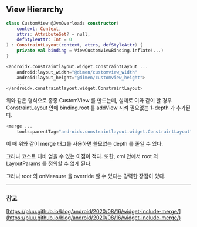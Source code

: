 ## View Hierarchy

```kotlin
class CustomView @JvmOverloads constructor(
    context: Context,
    attrs: AttributeSet? = null,
    defStyleAttr: Int = 0
) : ConstraintLayout(context, attrs, defStyleAttr) {
	private val binding = ViewCustomViewBinding.inflate(...)
}
```

```kotlin
<androidx.constraintlayout.widget.ConstraintLayout ...
    android:layout_width="@dimen/customview_width"
    android:layout_height="@dimen/customview_height">
	...
</androidx.constraintlayout.widget.ConstraintLayout>
```

위와 같은 형식으로 종종 CustomView 를 만드는데, 실제로 이와 같이 할 경우 ConstraintLayout 안에 binding.root 를 addView 시켜 필요없는 1-depth 가 추가된다.

```kotlin
<merge ...
    tools:parentTag="androidx.constraintlayout.widget.ConstraintLayout">
```

이 때 위와 같이 merge 태그를 사용하면 쓸모없는 depth 를 줄일 수 있다.

그러나 코스트 대비 얻을 수 있는 이점이 적다. 또한, xml 안에서 root 의 LayoutParams 를 정의할 수 없게 된다.

그러나 root 의 onMeasure 을 override 할 수 있다는 강력한 장점이 있다.

---

### 참고
    
[https://pluu.github.io/blog/android/2020/08/16/widget-include-merge/](https://pluu.github.io/blog/android/2020/08/16/widget-include-merge/)
